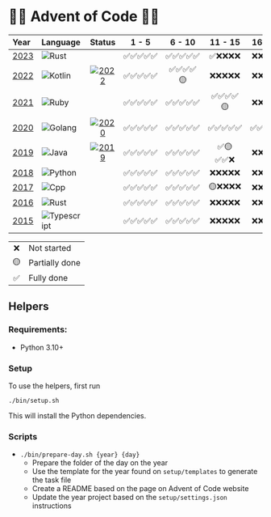 # 🎄🎅 Advent of Code 🎅🎄

| Year | Language | Status | 1 - 5 | 6 - 10 | 11 - 15 | 16 - 20 | 21 - 25 |
| :-- | :-- | :-: | :-: | :-: | :-: |  :-: |  :-: | 
| [2023](2023/README.md) | ![Rust](https://img.shields.io/badge/Rust-A72145) | | ✅✅✅✅✅ | ✅✅✅✅✅ | ✅❌❌❌❌ | ❌❌❌❌❌ | ❌❌❌❌❌ |
| [2022](2022/README.md) | ![Kotlin](https://img.shields.io/badge/Kotlin-7F52FF) | [![2022](https://github.com/augustoccesar/adventofcode/actions/workflows/test-2022.yml/badge.svg)](https://github.com/augustoccesar/adventofcode/actions/workflows/test-2022.yml) | ✅✅✅✅✅ | ✅✅✅✅🟡 | ❌❌❌❌❌ | ❌❌❌❌❌ | ❌❌❌❌❌ |
| [2021](2021/README.md) | ![Ruby](https://img.shields.io/badge/Ruby-CC342D) | | ✅✅✅✅✅ | ✅✅✅✅✅ | ✅✅✅✅🟡 | ❌❌❌❌❌ | ❌❌❌❌❌ |
| [2020](2020/README.md) | ![Golang](https://img.shields.io/badge/Go-79D4FD) | [![2020](https://github.com/augustoccesar/adventofcode/actions/workflows/test-2020.yml/badge.svg)](https://github.com/augustoccesar/adventofcode/actions/workflows/test-2020.yml) | ✅✅✅✅✅| ✅✅✅✅✅ | ✅✅✅✅✅ | ✅✅✅✅✅ | ✅✅✅✅✅ |
| [2019](2019/README.md) | ![Java](https://img.shields.io/badge/Java-F0931C) | [![2019](https://github.com/augustoccesar/adventofcode/actions/workflows/test-2019.yml/badge.svg)](https://github.com/augustoccesar/adventofcode/actions/workflows/test-2019.yml) | ✅✅✅✅✅ | ✅✅✅✅✅ | ✅🟡✅✅❌ | ❌❌❌❌❌ | ❌❌❌❌❌ |
| [2018](2018/README.md) | ![Python](https://img.shields.io/badge/Python-F7CA3E) | | ✅✅✅✅✅ | ✅✅✅✅✅ | ❌❌❌❌❌ | ❌❌❌❌❌ | ❌❌❌❌❌ |
| [2017](2017/README.md) | ![Cpp](https://img.shields.io/badge/C++-00427E) | | ✅✅✅✅✅ | ✅✅✅✅✅ | 🟡❌❌❌❌ | ❌❌❌❌❌ | ❌❌❌❌❌ |
| [2016](2016/README.md) | ![Rust](https://img.shields.io/badge/Rust-A72145) | | ✅✅✅✅✅ | ✅✅✅✅✅ | ❌❌❌❌❌ | ❌❌❌❌❌ | ❌❌❌❌❌ |
| [2015](2015/README.md) | ![Typescript](https://img.shields.io/badge/Typescript-3178C6) | | ✅✅✅✅✅ | ✅✅✅✅✅ | ❌❌❌❌❌ | ❌❌❌❌❌ | ❌❌❌❌❌ |


<table>
    <tr>
        <td align="center">❌</td>
        <td align="left">Not started</td>
    </tr>
    <tr>
        <td align="center">🟡</td>
        <td align="left">Partially done</td>
    </tr>
    <tr>
        <td align="center">✅</td>
        <td align="left">Fully done</td>
    </tr>
</table>

## Helpers
### Requirements:
- Python 3.10+

### Setup
To use the helpers, first run
```shell
./bin/setup.sh
```

This will install the Python dependencies.

### Scripts
- `./bin/prepare-day.sh {year} {day}`
    - Prepare the folder of the day on the year
    - Use the template for the year found on `setup/templates` to generate the task file
    - Create a README based on the page on Advent of Code website
    - Update the year project based on the `setup/settings.json` instructions
